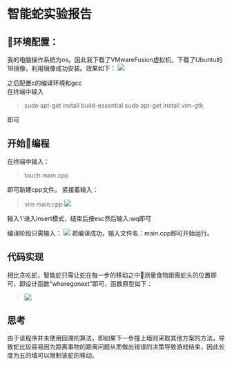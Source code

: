 # 智能蛇实验报告

## 环境配置：
我的电脑操作系统为os。因此我下载了VMwareFusion虚拟机，下载了Ubuntu的18镜像，利用镜像成功安装。效果如下：
![](https://upload.cc/i1/2018/12/12/XpZr6a.png)

之后配置c的编译环境和gcc    
在终端中输入
> sudo apt-get install build-essential
>sudo apt-get install vim-gtk

即可

## 开始编程

在终端中输入：
>touch main.cpp

即可新建cpp文件。
紧接着输入：
>vim main.cpp
![](https://upload.cc/i1/2018/12/12/SgudQa.png)

输入‘i’进入insert模式，结束后按esc然后输入:wq即可

    
编译阶段只需输入：
![](https://upload.cc/i1/2018/12/12/Lm1feU.png)
若编译成功，输入文件名：main.cpp即可开始运行。    

## 代码实现
相比贪吃蛇，智能蛇只需让蛇在每一步的移动之中测量食物距离蛇头的位置即可，即设计函数“wheregonext”即可，函数原型如下：
>![](https://upload.cc/i1/2018/12/12/zKlkFf.png)

## 思考
由于该程序并未使用回溯的算法，即如果下一步撞上墙则采取其他方案的方法，导致蛇比较容易因为距离事物的距离问题从而做出错误的决策导致游戏结束，因此长度为五的墙可以限制该蛇的移动。